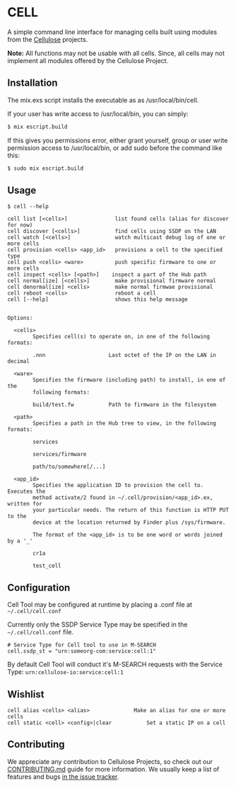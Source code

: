 CELL
====

A simple command line interface for managing cells built using modules from the [Cellulose](cellulose.io) projects.

**Note:** All functions may not be usable with all cells. Since, all cells may not implement all modules offered by the Cellulose Project.

## Installation

The mix.exs script installs the executable as as /usr/local/bin/cell.

If your user has write access to /usr/local/bin, you can simply:

```bash
$ mix escript.build
```

If this gives you permissions error, either grant yourself, group or user write permission access to /usr/local/bin, or add sudo before the command like this:

```bash
$ sudo mix escript.build
```

## Usage

```
$ cell --help

cell list [<cells>]               list found cells (alias for discover for now)
cell discover [<cells>]           find cells using SSDP on the LAN
cell watch [<cells>]              watch multicast debug log of one or more cells
cell provision <cells> <app_id>   provisions a cell to the specified type
cell push <cells> <ware>          push specific firmware to one or more cells
cell inspect <cells> [<path>]    inspect a part of the Hub path
cell normal[ize] [<cells>]        make provisional firmware normal
cell denormal[ize] <cells>        make normal firmwae provisional
cell reboot <cells>               reboot a cell
cell [--help]                     shows this help message


Options:

  <cells>
        Specifies cell(s) to operate on, in one of the following formats:

        .nnn                    Last octet of the IP on the LAN in decimal

  <ware>
        Specifies the firmware (including path) to install, in one of the
        following formats:

        build/test.fw           Path to firmware in the filesystem

  <path>
        Specifies a path in the Hub tree to view, in the following formats:

        services

        services/firmware

        path/to/somewhere[/...]

  <app_id>
        Specifies the application ID to provision the cell to. Executes the
        method activate/2 found in ~/.cell/provision/<app_id>.ex, written for
        your particular needs. The return of this function is HTTP PUT to the
        device at the location returned by Finder plus /sys/firmware.

        The format of the <app_id> is to be one word or words joined by a '_'

        cr1a

        test_cell
```

## Configuration

Cell Tool may be configured at runtime by placing a .conf file at `~/.cell/cell.conf`

Currently only the SSDP Service Type may be specified in the `~/.cell/cell.conf`
file.

    # Service Type for Cell tool to use in M-SEARCH
    cell.ssdp_st = "urn:someorg-com:service:cell:1"

By default Cell Tool will conduct it's M-SEARCH requests with the Service Type:
`urn:cellulose-io:service:cell:1`

## Wishlist

    cell alias <cells> <alias>  			Make an alias for one or more cells
    cell static <cell> <config>|clear			Set a static IP on a cell

## Contributing

We appreciate any contribution to Cellulose Projects, so check out our [CONTRIBUTING.md](CONTRIBUTING.md) guide for more information. We usually keep a list of features and bugs [in the issue tracker](https://github.com/cellulose/ethernet/issues).
